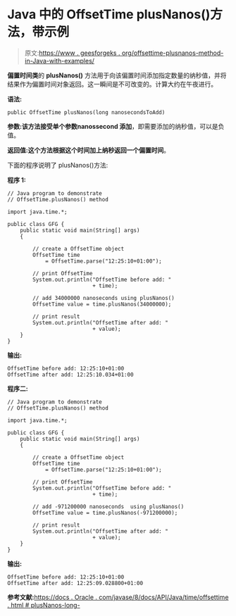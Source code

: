 # Java 中的 OffsetTime plusNanos()方法，带示例

> 原文:[https://www . geesforgeks . org/offsettime-plusnanos-method-in-Java-with-examples/](https://www.geeksforgeeks.org/offsettime-plusnanos-method-in-java-with-examples/)

**偏置时间类**的 **plusNanos()** 方法用于向该偏置时间添加指定数量的纳秒值，并将结果作为偏置时间对象返回。这一瞬间是不可改变的。计算大约在午夜进行。

**语法:**

```
public OffsetTime plusNanos(long nanosecondsToAdd)

```

**参数:**该方法接受单个参数**nanossecond 添加**，即需要添加的纳秒值，可以是负值。

**返回值:**这个方法根据这个时间加上纳秒返回一个**偏置时间**。

下面的程序说明了 plusNanos()方法:

**程序 1:**

```
// Java program to demonstrate
// OffsetTime.plusNanos() method

import java.time.*;

public class GFG {
    public static void main(String[] args)
    {

        // create a OffsetTime object
        OffsetTime time
            = OffsetTime.parse("12:25:10+01:00");

        // print OffsetTime
        System.out.println("OffsetTime before add: "
                           + time);

        // add 34000000 nanoseconds using plusNanos()
        OffsetTime value = time.plusNanos(34000000);

        // print result
        System.out.println("OffsetTime after add: "
                           + value);
    }
}
```

**输出:**

```
OffsetTime before add: 12:25:10+01:00
OffsetTime after add: 12:25:10.034+01:00

```

**程序二:**

```
// Java program to demonstrate
// OffsetTime.plusNanos() method

import java.time.*;

public class GFG {
    public static void main(String[] args)
    {

        // create a OffsetTime object
        OffsetTime time
            = OffsetTime.parse("12:25:10+01:00");

        // print OffsetTime
        System.out.println("OffsetTime before add: "
                           + time);

        // add -971200000 nanoseconds  using plusNanos()
        OffsetTime value = time.plusNanos(-971200000);

        // print result
        System.out.println("OffsetTime after add: "
                           + value);
    }
}
```

**输出:**

```
OffsetTime before add: 12:25:10+01:00
OffsetTime after add: 12:25:09.028800+01:00

```

**参考文献:**[https://docs . Oracle . com/javase/8/docs/API/Java/time/offsettime . html # plusNanos-long-](https://docs.oracle.com/javase/8/docs/api/java/time/OffsetTime.html#plusNanos-long-)